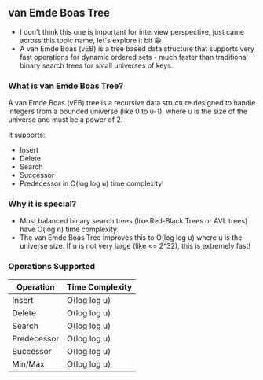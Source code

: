 ## van Emde Boas Tree
- I don't think this one is important for interview perspective, just came across this topic name, let's explore it bit 😁
- A van Emde Boas (vEB) is a tree based data structure that supports very fast operations for dynamic ordered sets - much faster than traditional binary search trees for small universes of keys.

### What is van Emde Boas Tree?
A van Emde Boas (vEB) tree is a recursive data structure designed to handle integers from a bounded universe (like 0 to u-1), where u is the size of the universe and must be a power of 2.

It supports:
- Insert
- Delete
- Search
- Successor
- Predecessor in O(log log u) time complexity!

### Why it is special?
- Most balanced binary search trees (like Red-Black Trees or AVL trees) have O(log n) time complexity.
- The van Emde Boas Tree improves this to O(log log u) where u is the universe size. If u is not very large (like <= 2^32), this is extremely fast!

### Operations Supported
| Operation | Time Complexity |
| --------- | --------------- |
| Insert | O(log log u) |
| Delete | O(log log u) |
| Search | O(log log u) |
| Predecessor | O(log log u) |
| Successor | O(log log u) |
| Min/Max | O(log log u) |